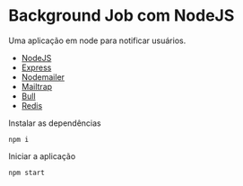 # Background Job com NodeJS

Uma aplicação em node para notificar usuários.

- [NodeJS](https://nodejs.org/en/)
- [Express](https://expressjs.com/pt-br/)
- [Nodemailer](https://nodemailer.com/about/)
- [Mailtrap](https://mailtrap.io)
- [Bull](https://github.com/OptimalBits/bull)
- [Redis](https://redislabs.com/)

Instalar as dependências

```
npm i
```

Iniciar a aplicação

```
npm start
```
